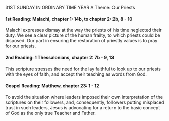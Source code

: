 31ST SUNDAY IN ORDINARY TIME YEAR A
Theme: Our Priests

#### 1st Reading: Malachi, chapter 1: 14b, to chapter 2: 2b, 8 - 10

Malachi expresses dismay at the way the priests of his time neglected their duty. We see a clear picture of the human frailty, to which priests could be disposed. Our part in ensuring the restoration of priestly values is to pray for our priests.

#### 2nd Reading: 1 Thessalonians, chapter 2: 7b - 9, 13

This scripture stresses the need for the lay faithful to look up to our priests with the eyes of faith, and accept their teaching as words from God.

#### Gospel Reading: Matthew, chapter 23: 1 - 12

To avoid the situation where leaders imposed their own interpretation of the scriptures on their followers, and, consequently, followers putting misplaced trust in such leaders, Jesus is advocating for a return to the basic concept of God as the only true Teacher and Father.
